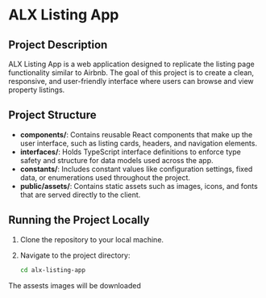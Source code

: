 # ALX Listing App

## Project Description

ALX Listing App is a web application designed to replicate the listing page functionality similar to Airbnb. The goal of this project is to create a clean, responsive, and user-friendly interface where users can browse and view property listings.

## Project Structure

- **components/**: Contains reusable React components that make up the user interface, such as listing cards, headers, and navigation elements.
- **interfaces/**: Holds TypeScript interface definitions to enforce type safety and structure for data models used across the app.
- **constants/**: Includes constant values like configuration settings, fixed data, or enumerations used throughout the project.
- **public/assets/**: Contains static assets such as images, icons, and fonts that are served directly to the client.

## Running the Project Locally

1. Clone the repository to your local machine.

2. Navigate to the project directory:

   ```bash
   cd alx-listing-app

The assests images will be downloaded
